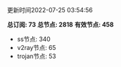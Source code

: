 更新时间2022-07-25 03:54:56

**总订阅: 73**
**总节点: 2818**
**有效节点: 458**
- ss节点: 340
- v2ray节点: 65
- trojan节点: 53
